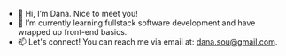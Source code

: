 - 👋 Hi, I’m Dana. Nice to meet you! 
- 🌱 I’m currently learning fullstack software development and have wrapped up front-end basics. 
- 📫 Let's connect! You can reach me via email at: dana.sou@gmail.com.

<!---
danazsou/danazsou is a ✨ special ✨ repository because its `README.md` (this file) appears on your GitHub profile.
You can click the Preview link to take a look at your changes.
--->

